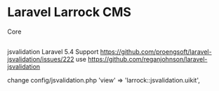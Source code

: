 # Laravel Larrock CMS

Core

##
jsvalidation Laravel 5.4 Support
https://github.com/proengsoft/laravel-jsvalidation/issues/222
use https://github.com/reganjohnson/laravel-jsvalidation

change config/jsvalidation.php
'view' => 'larrock::jsvalidation.uikit',